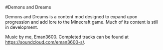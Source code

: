 #Demons and Dreams

Demons and Dreams is a content mod designed to expand upon progression and add lore to the Minecraft game. Much of its content is still in development.

Music by me, Eman3600. Completed tracks can be found at https://soundcloud.com/eman3600-s/.